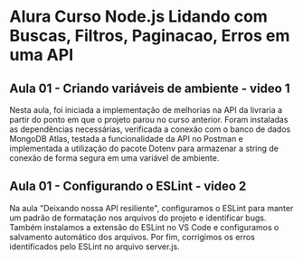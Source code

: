 # Alura Curso Node.js Lidando com Buscas, Filtros, Paginacao, Erros em uma API

## Aula 01 - Criando variáveis de ambiente - video 1
Nesta aula, foi iniciada a implementação de melhorias na API da livraria a partir do ponto em que o projeto parou no curso anterior. Foram instaladas as dependências necessárias, verificada a conexão com o banco de dados MongoDB Atlas, testada a funcionalidade da API no Postman e implementada a utilização do pacote Dotenv para armazenar a string de conexão de forma segura em uma variável de ambiente.


## Aula 01 - Configurando o ESLint - video 2
Na aula "Deixando nossa API resiliente", configuramos o ESLint para manter um padrão de formatação nos arquivos do projeto e identificar bugs. Também instalamos a extensão do ESLint no VS Code e configuramos o salvamento automático dos arquivos. Por fim, corrigimos os erros identificados pelo ESLint no arquivo server.js.  
